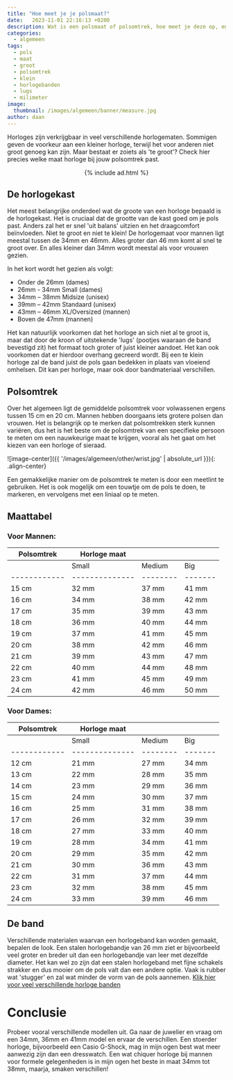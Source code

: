 ```yaml
---
title: "Hoe meet je je polsmaat?"
date:   2023-11-01 22:16:13 +0200
description: Wat is een polsmaat of polsomtrek, hoe meet je deze op, en welke maat horloge hoort hier bij? Hoeveel milimeter past bij welke pols?
categories:
  - algemeen
tags:
  - pols
  - maat
  - groot
  - polsomtrek
  - klein
  - horlogebanden
  - lugs
  - milimeter
image: 
  thumbnail: /images/algemeen/banner/measure.jpg
author: daan
---
```

Horloges zijn verkrijgbaar in veel verschillende horlogematen. Sommigen geven de voorkeur aan een kleiner horloge, terwijl het voor anderen niet groot genoeg kan zijn. Maar bestaat er zoiets als 'te groot'? Check hier precies welke maat horloge bij jouw polsomtrek past.

<center>
  {% include ad.html %}
</center>

## De horlogekast
Het meest belangrijke onderdeel wat de groote van een horloge bepaald is de horlogekast. Het is cruciaal dat de grootte van de kast goed om je pols past. Anders zal het er snel 'uit balans' uitzien en het draagcomfort beïnvloeden. Niet te groot en niet te klein! De horlogemaat voor mannen ligt meestal tussen de 34mm en 46mm. Alles groter dan 46 mm komt al snel te groot over. En alles kleiner dan 34mm wordt meestal als voor vrouwen gezien.

In het kort wordt het gezien als volgt:
- Onder de 26mm (dames)
- 26mm - 34mm Small (dames)
- 34mm – 38mm Midsize (unisex)
- 39mm – 42mm Standaard (unisex)
- 43mm – 46mm XL/Oversized (mannen)
- Boven de 47mm (mannen)

Het kan natuurlijk voorkomen dat het horloge an sich niet al te groot is, maar dat door de kroon of uitstekende 'lugs' (pootjes waaraan de band bevestigd zit) het formaat toch groter of juist kleiner aandoet. Het kan ook voorkomen dat er hierdoor overhang gecreerd wordt. Bij een te klein horloge zal de band juist de pols gaan bedekken in plaats van vloeiend omhelsen. Dit kan per horloge, maar ook door bandmateriaal verschillen.

## Polsomtrek
Over het algemeen ligt de gemiddelde polsomtrek voor volwassenen ergens tussen 15 cm en 20 cm. Mannen hebben doorgaans iets grotere polsen dan vrouwen. Het is belangrijk op te merken dat polsomtrekken sterk kunnen variëren, dus het is het beste om de polsomtrek van een specifieke persoon te meten om een nauwkeurige maat te krijgen, vooral als het gaat om het kiezen van een horloge of sieraad.


![image-center]({{ '/images/algemeen/other/wrist.jpg' | absolute_url }}){: .align-center}

Een gemakkelijke manier om de polsomtrek te meten is door een meetlint te gebruiken. Het is ook mogelijk om een touwtje om de pols te doen, te markeren, en vervolgens met een liniaal op te meten. 

<center><script type="text/javascript">var bol_sitebar_v2={"id":"bol_1698873173384", "baseUrl":"partner.bol.com","productId":"9300000101171222","familyId":"","siteId":"1321762","target":true,"rating":true,"price":true,"deliveryDescription":true,"button":true,"linkName":"Rolmaat%20-%20Meetlint","linkSubId":""};</script><script type="text/javascript" src="https://partner.bol.com/promotion/static/js/partnerProductlinkV2.js" id="bol_1698873173384"></script></center>

## Maattabel

### Voor Mannen:

| Polsomtrek | Horloge maat |        |       |
|------------|--------------|--------|-------|
|            | Small        | Medium | Big   |
|------------|--------------|--------|-------|
| 15 cm      | 32 mm        | 37 mm  | 41 mm |
| 16 cm      | 34 mm        | 38 mm  | 42 mm |
| 17 cm      | 35 mm        | 39 mm  | 43 mm |
| 18 cm      | 36 mm        | 40 mm  | 44 mm |
| 19 cm      | 37 mm        | 41 mm  | 45 mm |
| 20 cm      | 38 mm        | 42 mm  | 46 mm |
| 21 cm      | 39 mm        | 43 mm  | 47 mm |
| 22 cm      | 40 mm        | 44 mm  | 48 mm |
| 23 cm      | 41 mm        | 45 mm  | 49 mm |
| 24 cm      | 42 mm        | 46 mm  | 50 mm |

### Voor Dames:

| Polsomtrek | Horloge maat |        |       |
|------------|--------------|--------|-------|
|            | Small        | Medium | Big   |
|------------|--------------|--------|-------|
| 12 cm      | 21 mm        | 27 mm  | 34 mm |
| 13 cm      | 22 mm        | 28 mm  | 35 mm |
| 14 cm      | 23 mm        | 29 mm  | 36 mm |
| 15 cm      | 24 mm        | 30 mm  | 37 mm |
| 16 cm      | 25 mm        | 31 mm  | 38 mm |
| 17 cm      | 26 mm        | 32 mm  | 39 mm |
| 18 cm      | 27 mm        | 33 mm  | 40 mm |
| 19 cm      | 28 mm        | 34 mm  | 41 mm |
| 20 cm      | 29 mm        | 35 mm  | 42 mm |
| 21 cm      | 30 mm        | 36 mm  | 43 mm |
| 22 cm      | 31 mm        | 37 mm  | 44 mm |
| 23 cm      | 32 mm        | 38 mm  | 45 mm |
| 24 cm      | 33 mm        | 39 mm  | 46 mm |

## De band
Verschillende materialen waarvan een horlogeband kan worden gemaakt, bepalen de look. Een stalen horlogebandje van 26 mm ziet er bijvoorbeeld veel groter en breder uit dan een horlogebandje van leer met dezelfde diameter. Het kan wel zo zijn dat een stalen horlogeband met fijne schakels strakker en dus mooier om de pols valt dan een andere optie. Vaak is rubber wat 'stugger' en zal wat minder de vorm van de pols aannemen. <a href="https://partner.bol.com/click/click?p=2&t=url&s=1321762&f=TXL&url=https%3A%2F%2Fwww.bol.com%2Fnl%2Fnl%2Fs%2Fhorlogeband%2F&name=bol.com">Klik hier voor veel verschillende horloge banden</a>

# Conclusie
Probeer vooral verschillende modellen uit. Ga naar de juwelier en vraag om een 34mm, 36mm en 41mm model en ervaar de verschillen. Een stoerder horloge, bijvoorbeeld een Casio G-Shock, mag in mijn ogen best wat meer aanwezig zijn dan een dresswatch. Een wat chiquer horloge bij mannen voor formele gelegenheden is in mijn ogen het beste in maat 34mm tot 38mm, maarja, smaken verschillen!